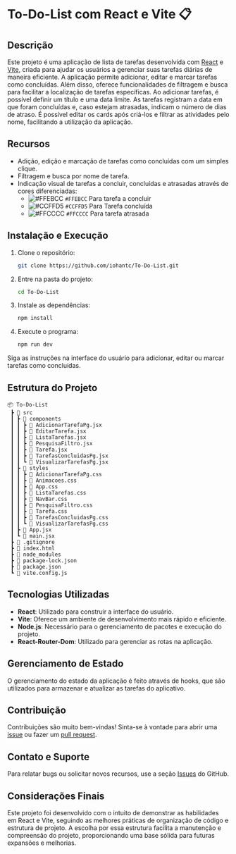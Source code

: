 # To-Do-List com React e Vite 📋

## Descrição

Este projeto é uma aplicação de lista de tarefas desenvolvida com [React](https://reactjs.org/) e [Vite](https://vitejs.dev/), criada para ajudar os usuários a gerenciar suas tarefas diárias de maneira eficiente. A aplicação permite adicionar, editar e marcar tarefas como concluídas. Além disso, oferece funcionalidades de filtragem e busca para facilitar a localização de tarefas específicas. Ao adicionar tarefas, é possível definir um título e uma data limite. As tarefas registram a data em que foram concluídas e, caso estejam atrasadas, indicam o número de dias de atraso. É possível editar os cards após criá-los e filtrar as atividades pelo nome, facilitando a utilização da aplicação.

## Recursos

- Adição, edição e marcação de tarefas como concluídas com um simples clique.
- Filtragem e busca por nome de tarefa.
- Indicação visual de tarefas a concluir, concluídas e atrasadas através de cores diferenciadas:
  - ![#FFEBCC](https://via.placeholder.com/15/FFEBCC/000000?text=+) `#FFEBCC` Para tarefa a concluir
  - ![#CCFFD5](https://via.placeholder.com/15/CCFFD5/000000?text=+) `#CCFFD5` Para Tarefa concluída
  - ![#FFCCCC](https://via.placeholder.com/15/FFCCCC/000000?text=+) `#FFCCCC` Para tarefa atrasada

## Instalação e Execução

1. Clone o repositório: 
    ```bash
    git clone https://github.com/iohantc/To-Do-List.git
    ```
2. Entre na pasta do projeto: 
    ```bash
    cd To-Do-List
    ```
3. Instale as dependências: 
    ```bash
    npm install
    ```
4. Execute o programa: 
    ```bash
    npm run dev
    ```

Siga as instruções na interface do usuário para adicionar, editar ou marcar tarefas como concluídas.

## Estrutura do Projeto

```plaintext
📦 To-Do-List
 ┣ 📂 src
 ┃ ┣ 📂 components
 ┃ ┃ ┣ 📜 AdicionarTarefaPg.jsx
 ┃ ┃ ┣ 📜 EditarTarefa.jsx
 ┃ ┃ ┣ 📜 ListaTarefas.jsx
 ┃ ┃ ┣ 📜 PesquisaFiltro.jsx
 ┃ ┃ ┣ 📜 Tarefa.jsx
 ┃ ┃ ┣ 📜 TarefasConcluidasPg.jsx
 ┃ ┃ ┗ 📜 VisualizarTarefasPg.jsx
 ┃ ┣ 📂 styles
 ┃ ┃ ┣ 📜 AdicionarTarefaPg.css
 ┃ ┃ ┣ 📜 Animacoes.css
 ┃ ┃ ┣ 📜 App.css
 ┃ ┃ ┣ 📜 ListaTarefas.css
 ┃ ┃ ┣ 📜 NavBar.css
 ┃ ┃ ┣ 📜 PesquisaFiltro.css
 ┃ ┃ ┣ 📜 Tarefa.css
 ┃ ┃ ┣ 📜 TarefasConcluidasPg.css
 ┃ ┃ ┗ 📜 VisualizarTarefasPg.css
 ┃ ┣ 📜 App.jsx
 ┃ ┗ 📜 main.jsx
 ┣ 📜 .gitignore
 ┣ 📜 index.html
 ┣ 📂 node_modules
 ┣ 📜 package-lock.json
 ┣ 📜 package.json
 ┗ 📜 vite.config.js
```

## Tecnologias Utilizadas

- **React**: Utilizado para construir a interface do usuário.
- **Vite**: Oferece um ambiente de desenvolvimento mais rápido e eficiente.
- **Node.js**: Necessário para o gerenciamento de pacotes e execução do projeto.
- **React-Router-Dom**: Utilizado para gerenciar as rotas na aplicação.

## Gerenciamento de Estado

O gerenciamento do estado da aplicação é feito através de hooks, que são utilizados para armazenar e atualizar as tarefas do aplicativo.

## Contribuição

Contribuições são muito bem-vindas! Sinta-se à vontade para abrir uma [issue](https://github.com/iohantc/To-Do-List/issues) ou fazer um [pull request](https://github.com/iohantc/To-Do-List/pulls).

## Contato e Suporte

Para relatar bugs ou solicitar novos recursos, use a seção [Issues](https://github.com/iohantc/To-Do-List/issues) do GitHub.

## Considerações Finais

Este projeto foi desenvolvido com o intuito de demonstrar as habilidades em React e Vite, seguindo as melhores práticas de organização de código e estrutura de projeto. A escolha por essa estrutura facilita a manutenção e compreensão do projeto, proporcionando uma base sólida para futuras expansões e melhorias.
